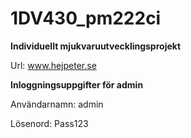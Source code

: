 1DV430_pm222ci
==============

<b>Individuellt mjukvaruutvecklingsprojekt</b>

Url: www.hejpeter.se

<b>Inloggningsuppgifter för admin</b>

Användarnamn: admin 

Lösenord: Pass123
